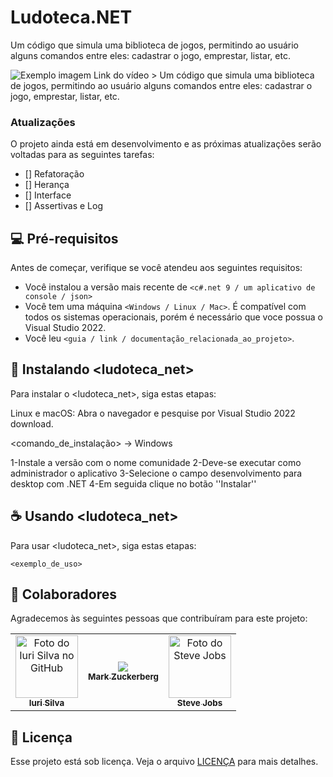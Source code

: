 # Ludoteca.NET
Um código que simula uma biblioteca de jogos, permitindo ao usuário alguns comandos entre eles: cadastrar o jogo, emprestar, listar, etc.


<img src="imagem.png" alt="Exemplo imagem">
Link do vídeo
> Um código que simula uma biblioteca de jogos, permitindo ao usuário alguns comandos entre eles: cadastrar o jogo, emprestar, listar, etc.

### Atualizações

O projeto ainda está em desenvolvimento e as próximas atualizações serão voltadas para as seguintes tarefas:

- [] Refatoração 
- [] Herança
- [] Interface
- [] Assertivas e Log

## 💻 Pré-requisitos

Antes de começar, verifique se você atendeu aos seguintes requisitos:

- Você instalou a versão mais recente de `<c#.net 9 / um aplicativo de console / json>`
- Você tem uma máquina `<Windows / Linux / Mac>`. É compatível com todos os sistemas operacionais, porém é necessário que voce possua o Visual Studio 2022.
- Você leu `<guia / link / documentação_relacionada_ao_projeto>`.

## 🚀 Instalando <ludoteca_net>

Para instalar o <ludoteca_net>, siga estas etapas: 

Linux e macOS:
Abra o navegador e pesquise por Visual Studio 2022 download.

<comando_de_instalação>
-> Windows

1-Instale a versão com o nome comunidade
2-Deve-se executar como administrador o aplicativo 
3-Selecione o campo desenvolvimento para desktop com .NET
4-Em seguida clique no botão ''Instalar''


## ☕ Usando <ludoteca_net>

Para usar <ludoteca_net>, siga estas etapas:

```
<exemplo_de_uso>
```


## 🤝 Colaboradores

Agradecemos às seguintes pessoas que contribuíram para este projeto:

<table>
  <tr>
    <td align="center">
      <a href="#" title="defina o título do link">
        <img src="https://media.licdn.com/dms/image/v2/D4E03AQGme9hJhmNTdA/profile-displayphoto-shrink_800_800/B4EZdIhOmMHQAc-/0/1749268362553?e=1761177600&v=beta&t=wygGNtfQ0JN8Z4uqH0avYjiBAr8ZWjuoZObMqL5x73U" width="100px;" alt="Foto do Iuri Silva no GitHub"/><br>
        <sub>
          <b>Iuri Silva</b>
        </sub>
      </a>
    </td>
    <td align="center">
      <a href="#" title="defina o título do link">
        <img src="https://media.licdn.com/dms/image/v2/D4E35AQEhogG7w2pamQ/profile-framedphoto-shrink_400_400/B4EZfF8FXXHgAc-/0/1751372551990?e=1758999600&v=beta&t=f5gbSU4ILvcOiJHVOjmv7T_8udFllD6FE-gai-vuWPE"/><br>
        <sub>
          <b>Mark Zuckerberg</b>
        </sub>
      </a>
    </td>
    <td align="center">
      <a href="#" title="defina o título do link">
        <img src="https://miro.medium.com/max/360/0*1SkS3mSorArvY9kS.jpg" width="100px;" alt="Foto do Steve Jobs"/><br>
        <sub>
          <b>Steve Jobs</b>
        </sub>
      </a>
    </td>
  </tr>
</table>


## 📝 Licença

Esse projeto está sob licença. Veja o arquivo [LICENÇA](LICENSE.md) para mais detalhes.
